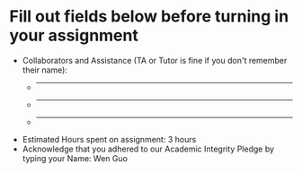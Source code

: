 # Fill out fields below before turning in your assignment

* Collaborators and Assistance (TA or Tutor is fine if you don't remember their name):
  * ____________________________________________
  * ____________________________________________
  * ____________________________________________
* Estimated Hours spent on assignment: 3 hours
* Acknowledge that you adhered to our Academic Integrity Pledge by typing your Name: Wen Guo
